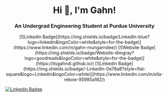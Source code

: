 <h1 align="center">Hi 👋, I'm Gahn!</h1>
<h3 align="center">An Undergrad Engineering Student at Purdue University</h3>
<div align="center">
[![Linkedin Badge](https://img.shields.io/badge/LinkedIn-blue?logo=linkedin&logoColor=white&style=for-the-badge)](https://www.linkedin.com/in/gahn-mungarndee/)
[![Website Badge](https://img.shields.io/badge/Website-dimgray?logo=goodreads&logoColor=white&style=for-the-badge)](https://itsgahndi.github.io/)
[![Linkedin Badge](https://img.shields.io/badge/-LinkedIn-0e76a8?style=flat-square&logo=Linkedin&logoColor=white)](https://www.linkedin.com/in/ella-rekow-95985a182/)
</div>

[![Linkedin Badge](https://img.shields.io/badge/-LinkedIn-0e76a8?style=flat-square&logo=Linkedin&logoColor=white)](https://www.linkedin.com/in/ella-rekow-95985a182/)
